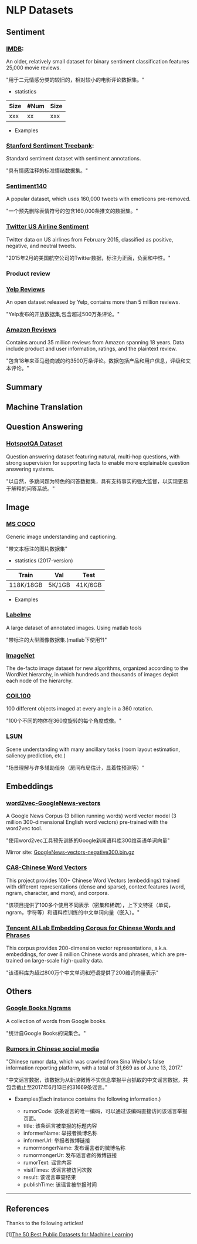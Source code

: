 # NLP  Datasets


## Sentiment

### [IMDB](http://ai.stanford.edu/~amaas/data/sentiment/): 

An older, relatively small dataset for binary sentiment classification features 25,000 movie reviews.

"用于二元情感分类的较旧的，相对较小的电影评论数据集。"

- statistics

| Size | #Num | Size |
| ------ | ------ | ------ |
| xxx | xx | xxx |
    
- Examples
    
    

### [Stanford Sentiment Treebank](http://nlp.stanford.edu/sentiment/code.html): 

Standard sentiment dataset with sentiment annotations.

"具有情感注释的标准情绪数据集。"



### [Sentiment140](http://help.sentiment140.com/for-students/)

A popular dataset, which uses 160,000 tweets with emoticons pre-removed.

"一个预先删除表情符号的包含160,000条推文的数据集。"

### [Twitter US Airline Sentiment](https://www.kaggle.com/crowdflower/twitter-airline-sentiment)

Twitter data on US airlines from February 2015, classified as positive, negative, and neutral tweets.

"2015年2月的美国航空公司的Twitter数据，标注为正面，负面和中性。"


### Product review

### [Yelp Reviews](https://www.yelp.com/dataset)

An open dataset released by Yelp, contains more than 5 million reviews.

"Yelp发布的开放数据集,包含超过500万条评论。"

### [Amazon Reviews](https://snap.stanford.edu/data/web-Amazon.html)

Contains around 35 million reviews from Amazon spanning 18 years. Data include product and user information, ratings, and the plaintext review.

"包含18年来亚马逊商城的约3500万条评论。数据包括产品和用户信息，评级和文本评论。"


## Summary


## Machine Translation


## Question Answering

### [HotspotQA Dataset](https://hotpotqa.github.io/)

Question answering dataset featuring natural, multi-hop questions, with strong supervision for supporting facts to enable more explainable question answering systems.

"以自然，多跳问题为特色的问答数据集，具有支持事实的强大监督，以实现更易于解释的问答系统。"


## Image

### [MS COCO](http://cocodataset.org/) 

 Generic image understanding and captioning.
 
 "带文本标注的图片数据集"

- statistics (2017-version)

| Train | Val | Test |
| ------ | ------ | ------ |
| 118K/18GB | 5K/1GB | 41K/6GB |
    
- Examples

 
### [Labelme]()

A large dataset of annotated images. Using matlab tools

"带标注的大型图像数据集.(matlab下使用?)"



### [ImageNet](http://image-net.org/)

The de-facto image dataset for new algorithms, organized according to the WordNet hierarchy, in which hundreds and thousands of images depict each node of the hierarchy.
    





### [COIL100](http://www1.cs.columbia.edu/CAVE/software/softlib/coil-100.php)
 
100 different objects imaged at every angle in a 360 rotation.

"100个不同的物体在360度旋转的每个角度成像。"


### [LSUN](http://lsun.cs.princeton.edu/2016/)

Scene understanding with many ancillary tasks (room layout estimation, saliency prediction, etc.)

"场景理解与许多辅助任务（房间布局估计，显着性预测等）"


## Embeddings

### [word2vec-GoogleNews-vectors](https://code.google.com/archive/p/word2vec/)

A Google News Corpus (3 billion running words) word vector model (3 million 300-dimensional English word vectors) pre-trained with the word2vec tool.

"使用word2vec工具预先训练的Google新闻语料库300维英语单词向量"

Mirror site: [GoogleNews-vectors-negative300.bin.gz](https://drive.google.com/file/d/0B7XkCwpI5KDYNlNUTTlSS21pQmM/edit?usp=sharing)



### [CA8-Chinese Word Vectors](https://github.com/Embedding/Chinese-Word-Vectors)

This project provides 100+ Chinese Word Vectors (embeddings) trained with different representations (dense and sparse), context features (word, ngram, character, and more), and corpora.

"该项目提供了100多个使用不同表示（密集和稀疏），上下文特征（单词，ngram，字符等）和语料库训练的中文单词向量（嵌入）。"


### [Tencent AI Lab Embedding Corpus for Chinese Words and Phrases](https://ai.tencent.com/ailab/nlp/embedding.html)

This corpus provides 200-dimension vector representations, a.k.a. embeddings, for over 8 million Chinese words and phrases, which are pre-trained on large-scale high-quality data. 

"该语料库为超过800万个中文单词和短语提供了200维词向量表示"


## Others


### [Google Books Ngrams](https://aws.amazon.com/datasets/google-books-ngrams/)

A collection of words from Google books.

"统计自Google Books的词集合。"


### [Rumors in Chinese social media](https://github.com/thunlp/Chinese_Rumor_Dataset)

"Chinese rumor data, which was crawled from Sina Weibo's false information reporting platform, with a total of 31,669 as of June 13, 2017."

“中文谣言数据，该数据为从新浪微博不实信息举报平台抓取的中文谣言数据，共包含截止至2017年6月13日的31669条谣言。”

- Examples(Each instance contains the following information.)

    - rumorCode: 该条谣言的唯一编码，可以通过该编码直接访问该谣言举报页面。
    - title: 该条谣言被举报的标题内容
    - informerName: 举报者微博名称
    - informerUrl: 举报者微博链接
    - rumormongerName: 发布谣言者的微博名称
    - rumormongerUr: 发布谣言者的微博链接
    - rumorText: 谣言内容
    - visitTimes: 该谣言被访问次数
    - result: 该谣言审查结果
    - publishTime: 该谣言被举报时间

---
## References

Thanks to the following articles!

[1][The 50 Best Public Datasets for Machine Learning](https://medium.com/datadriveninvestor/the-50-best-public-datasets-for-machine-learning-d80e9f030279)
